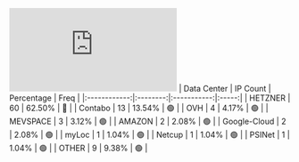 ![Diagramm](https://github.com/obajay/StateSync-snapshots/blob/main/Projects/Ojo/1/README.md)
| Data Center | IP Count | Percentage | Freq |
|:------------:|:--------:|:-----------:|:-----:|
| HETZNER | 60 | 62.50% | 🔴 |
| Contabo | 13 | 13.54% | 🟢 |
| OVH | 4 | 4.17% | 🟢 |
| MEVSPACE | 3 | 3.12% | 🟢 |
| AMAZON | 2 | 2.08% | 🟢 |
| Google-Cloud | 2 | 2.08% | 🟢 |
| myLoc | 1 | 1.04% | 🟢 |
| Netcup | 1 | 1.04% | 🟢 |
| PSINet | 1 | 1.04% | 🟢 |
| OTHER | 9 | 9.38% | 🟢 |